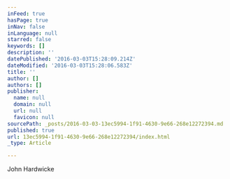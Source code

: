 ```yaml
---
inFeed: true
hasPage: true
inNav: false
inLanguage: null
starred: false
keywords: []
description: ''
datePublished: '2016-03-03T15:28:09.214Z'
dateModified: '2016-03-03T15:28:06.583Z'
title: ''
author: []
authors: []
publisher:
  name: null
  domain: null
  url: null
  favicon: null
sourcePath: _posts/2016-03-03-13ec5994-1f91-4630-9e66-268e12272394.md
published: true
url: 13ec5994-1f91-4630-9e66-268e12272394/index.html
_type: Article

---
```

John Hardwicke